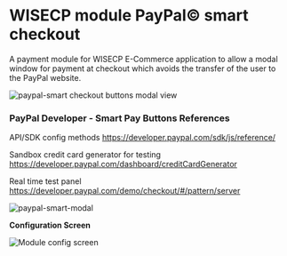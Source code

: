 # WISECP module PayPal&copy; smart checkout

A payment module for WISECP E-Commerce application to allow a modal window for payment at checkout which avoids the transfer of the user to the PayPal website.

![paypal-smart checkout buttons modal view](https://user-images.githubusercontent.com/42153624/201498800-2edcb1b2-0822-4314-993e-9f9df8d69107.png)

### PayPal Developer - Smart Pay Buttons References

API/SDK config methods https://developer.paypal.com/sdk/js/reference/

Sandbox credit card generator for testing
https://developer.paypal.com/dashboard/creditCardGenerator

Real time test panel
https://developer.paypal.com/demo/checkout/#/pattern/server

![paypal-smart-modal](https://user-images.githubusercontent.com/42153624/201499044-a3b2db01-ab32-4008-8ad3-4e67792d2e44.jpg)

**Configuration Screen**

![Module config screen](https://user-images.githubusercontent.com/42153624/201557493-f442ca23-ef0f-466b-85a9-a48009c9c7fd.jpg)
